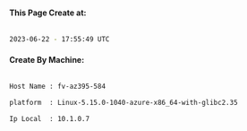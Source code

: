 
   
#### This Page Create at:

```bash

2023-06-22 - 17:55:49 UTC

```

#### Create By Machine:

```bash

Host Name : fv-az395-584

platform  : Linux-5.15.0-1040-azure-x86_64-with-glibc2.35

Ip Local  : 10.1.0.7

```

